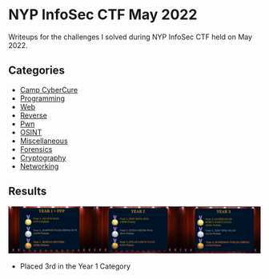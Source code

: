 # NYP InfoSec CTF May 2022
Writeups for the challenges I solved during NYP InfoSec CTF held on May 2022.

## Categories
* [Camp CyberCure](./Categories/Camp-CyberCure)   
* [Programming](./Categories/Programming)   
* [Web](./Categories/Web)   
* [Reverse](./Categories/Reverse)   
* [Pwn](./Categories/Pwn)   
* [OSINT](./Categories/OSINT)   
* [Miscellaneous](./Categories/Miscellaneous)   
* [Forensics](./Categories/Forensics)   
* [Cryptography](./Categories/Cryptography)   
* [Networking](./Categories/Networking)   
 
## Results
![image](img/results.png)
* Placed 3rd in the Year 1 Category
